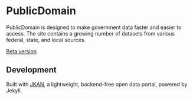 # PublicDomain 

PublicDomain is designed to make government data faster and easier to access. The site contains a growing number of datasets from various federal, state, and local sources.

[Beta version](https://timhannifan.github.io/jkan/)

## Development
Built with [JKAN](https://github.com/timwis/jkan), a lightweight, backend-free open data portal, powered by Jekyll.
